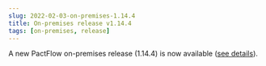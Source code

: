 ```yaml
---
slug: 2022-02-03-on-premises-1.14.4
title: On-premises release v1.14.4
tags: [on-premises, release]
---
```


A new PactFlow on-premises release (1.14.4) is now available ([see details](https://docs.pactflow.io/docs/on-premises/releases/1.14.4)).
